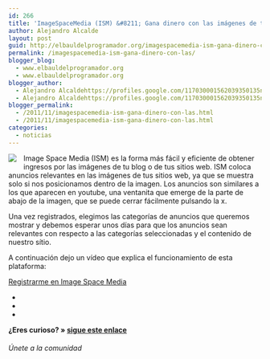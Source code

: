 ```yaml
---
id: 266
title: 'ImageSpaceMedia (ISM) &#8211; Gana dinero con las imágenes de tu web'
author: Alejandro Alcalde
layout: post
guid: http://elbauldelprogramador.org/imagespacemedia-ism-gana-dinero-con-las-imagenes-de-tu-web/
permalink: /imagespacemedia-ism-gana-dinero-con-las/
blogger_blog:
  - www.elbauldelprogramador.org
  - www.elbauldelprogramador.org
blogger_author:
  - Alejandro Alcaldehttps://profiles.google.com/117030001562039350135noreply@blogger.com
  - Alejandro Alcaldehttps://profiles.google.com/117030001562039350135noreply@blogger.com
blogger_permalink:
  - /2011/11/imagespacemedia-ism-gana-dinero-con-las.html
  - /2011/11/imagespacemedia-ism-gana-dinero-con-las.html
categories:
  - noticias
---
```

<div class="separator" style="clear: both; text-align: center;">
  <a href="http://pubstop.imagespacemedia.com/users/edit/0001909308895492" imageanchor="1" style="clear:left; float:left;margin-right:1em; margin-bottom:1em"><img border="0" src="http://2.bp.blogspot.com/-V0Bw-51hcj4/TrEQv4WjhHI/AAAAAAAABeI/IjjxG-bq0P8/s300/Screenshot-Image%2BSpace%2BMedia%2B%25E2%2580%2594%2BAdvertiser%2B-%2BGoogle%2BChrome.png" /></a>
</div>

Image Space Media (ISM) es la forma más fácil y eficiente de obtener ingresos por las imágenes de tu blog o de tus sitios web. ISM coloca anuncios relevantes en las imágenes de tus sitios web, ya que se muestra solo si nos posicionamos dentro de la imagen. Los anuncios son similares a los que aparecen en youtube, una ventanita que emerge de la parte de abajo de la imagen, que se puede cerrar fácilmente pulsando la x.

Una vez registrados, elegimos las categorías de anuncios que queremos mostrar y debemos esperar unos días para que los anuncios sean relevantes con respecto a las categorías seleccionadas y el contenido de nuestro sítio.

A continuación dejo un vídeo que explica el funcionamiento de esta plataforma:

  
<!--more-->

<p style="text-align:center">
</p>

<p class="alert">
  <a href="http://pubstop.imagespacemedia.com/users/edit/0001909308895492">Registrarme en Image Space Media</a>
</p></p> </p> </p> </p> </p> </p> </p> </p> </p> </p> </p> </p> </p> </p> </p> </p> </p> </p> </p> </p> </p></p> 

<div class="sharedaddy">
  <div class="sd-content">
    <ul>
      <li>
        <a class="hastip" rel="nofollow" href="http://twitter.com/home?status=ImageSpaceMedia (ISM) &#8211; Gana dinero con las imágenes de tu web+http://elbauldelprogramador.com/imagespacemedia-ism-gana-dinero-con-las/+V%C3%ADa+%40elbaulp" onclick="javascript:window.open(this.href, '', 'menubar=no,toolbar=no,resizable=yes,scrollbars=yes,height=600,width=600');return false;" title="Compartir en Twitter" target="_blank"><span class="iconbox-title"><i class="icon-twitter icon-2x"></i></span></a>
      </li>
      <li>
        <a class="hastip" rel="nofollow" href="http://www.facebook.com/sharer.php?u=http://elbauldelprogramador.com/imagespacemedia-ism-gana-dinero-con-las/&t=ImageSpaceMedia (ISM) &#8211; Gana dinero con las imágenes de tu web+http://elbauldelprogramador.com/imagespacemedia-ism-gana-dinero-con-las/+V%C3%ADa+%40elbaulp" onclick="javascript:window.open(this.href, '', 'menubar=no,toolbar=no,resizable=yes,scrollbars=yes,height=600,width=600');return false;" title="Compartir en Facebook" target="_blank"><span class="iconbox-title"><i class="icon-facebook icon-2x"></i></span></a>
      </li>
      <li>
        <a class="hastip" rel="nofollow" href="https://plus.google.com/share?url=ImageSpaceMedia (ISM) &#8211; Gana dinero con las imágenes de tu web+http://elbauldelprogramador.com/imagespacemedia-ism-gana-dinero-con-las/+V%C3%ADa+%40elbaulp" onclick="javascript:window.open(this.href, '', 'menubar=no,toolbar=no,resizable=yes,scrollbars=yes,height=600,width=600');return false;" title="Compartir en G+" target="_blank"><span class="iconbox-title"><i class="icon-google-plus icon-2x"></i></span></a>
      </li>
    </ul>
  </div>
</div>

<span id="socialbottom" class="highlight style-2">

<p>
  <strong>¿Eres curioso? » <a onclick="javascript:_gaq.push(['_trackEvent','random','click-random']);" href="/index.php?random=1">sigue este enlace</a></strong>
</p>

<h6>
  Únete a la comunidad
</h6>

<div class="iconsc hastip" title="2240 seguidores">
  <a href="http://twitter.com/elbaulp" target="_blank"><i class="icon-twitter"></i></a>
</div>

<div class="iconsc hastip" title="2452 fans">
  <a href="http://facebook.com/elbauldelprogramador" target="_blank"><i class="icon-facebook"></i></a>
</div>

<div class="iconsc hastip" title="0 +1s">
  <a href="http://plus.google.com/+Elbauldelprogramador" target="_blank"><i class="icon-google-plus"></i></a>
</div>

<div class="iconsc hastip" title="Repositorios">
  <a href="http://github.com/algui91" target="_blank"><i class="icon-github"></i></a>
</div>

<div class="iconsc hastip" title="Feed RSS">
  <a href="http://elbauldelprogramador.com/feed" target="_blank"><i class="icon-rss"></i></a>
</div></span>